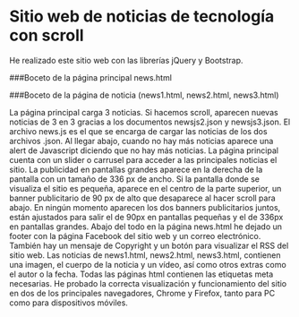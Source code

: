 # Sitio web de noticias de tecnología con scroll
He realizado este sitio web con las librerías jQuery y Bootstrap.

###Boceto de la página principal news.html

###Boceto de la página de noticia (news1.html, news2.html, news3.html)

La página principal carga 3 noticias. Si hacemos scroll, aparecen nuevas noticias de 3 en 3 gracias a los documentos newsjs2.json y newsjs3.json.
El archivo news.js es el que se encarga de cargar las noticias de los dos archivos .json.
Al llegar abajo, cuando no hay más noticias aparece una alert de Javascript diciendo que no hay más noticias. 
La página principal cuenta con un slider o carrusel para acceder a las principales noticias el sitio.
La publicidad en pantallas grandes aparece en la derecha de la pantalla con un tamaño de 336 px de ancho.
Si la pantalla donde se visualiza el sitio es pequeña, aparece en el centro de la parte superior, un banner publicitario de 90 px de alto que desaparece al hacer scroll para abajo.
En ningún momento aparecen los dos banners publicitarios juntos, están ajustados para salir el de 90px en pantallas pequeñas y el de 336px en pantallas grandes.
Abajo del todo en la página news.html he dejado un footer con la página Facebook del sitio web y un correo electrónico.
También hay un mensaje de Copyright y un botón para visualizar el RSS del sitio web.
Las noticias de news1.html, news2.html, news3.html, contienen una imagen, el cuerpo de la noticia y un vídeo, así como otros extras como el autor o la fecha.
Todas las páginas html contienen las etiquetas meta necesarias.
He probado la correcta visualización y funcionamiento del sitio en dos de los principales navegadores, Chrome y Firefox, tanto para PC como para dispositivos móviles.
